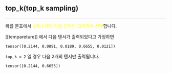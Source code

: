 
## top_k(top_k sampling)
---
확률 분포에서 <font color="#ffff00">상위 k개의 다음 단어만 고려하여 선택</font>합니다.

[[tempareture]] 에서 다음 텐서가 출력되었다고 가정하면

```
tensor([0.2144, 0.0891, 0.0189, 0.6655, 0.0121])
```

`top_k = 2` 일 경우 다음 2개의 텐서만 출력됩니다.

```
tensor([0.2144, 0.6655])
```
